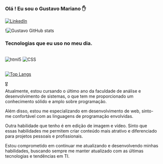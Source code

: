 ### Olá ! Eu sou o Gustavo Mariano ✋

[![LinkedIn](https://img.shields.io/badge/LinkedIn-0077B5?style=for-the-badge&logo=linkedin&logoColor=white)](https://www.linkedin.com/in/gustavo-mariano-4a0877210/)

  
!![Gustavo GitHub stats](https://github-readme-stats.vercel.app/api?username=gustavosp120&show_icons=true&theme=tokyonight)

### Tecnologias que eu uso no meu dia.

<div style = "display inline_block"><br/>
<img aling= "center" alt = "html5" src = "https://img.shields.io/badge/HTML5-E34F26?style=for-the-badge&logo=html5&logoColor=white"/>
<img aling= "center" alt = "CSS" src = "https://img.shields.io/badge/CSS-239120?&style=for-the-badge&logo=css3&logoColor=white"/>
</div><br/>

[![Top Langs](https://github-readme-stats.vercel.app/api/top-langs/?username=gustavosp120)](https://github.com/gustavosp120?tab=repositories)

🎖️<br>
Atualmente, estou cursando o último ano da faculdade de análise e desenvolvimento de sistemas, o que tem me proporcionado um conhecimento sólido e amplo sobre programação.

Além disso, estou me especializando em desenvolvimento de web, sinto-me confortável com as linguagens de programação envolvidas.

Outra habilidade que tenho é em edição de imagem e vídeo. Sinto que essas habilidades me permitem criar conteúdo mais atrativo e diferenciado para projetos pessoais e profissionais.

Estou comprometido em continuar me atualizando e desenvolvendo minhas habilidades, buscando sempre me manter atualizado com as últimas tecnologias e tendências em TI.

